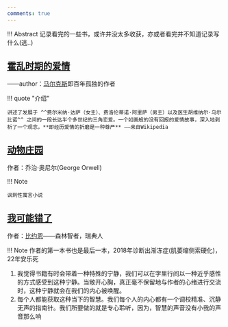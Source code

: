 ```yaml
---
comments: true
---
```


!!! Abstract
    记录看完的一些书，或许并没太多收获，亦或者看完并不知道记录写什么(逃..)

## [霍乱时期的爱情](https://m.douban.com/book/subject/10594787/)

——author：[马尔克斯](https://zh.wikipedia.org/wiki/%E5%8A%A0%E5%A4%AB%E5%88%97%E5%B0%94%C2%B7%E5%8A%A0%E8%A5%BF%E4%BA%9A%C2%B7%E9%A9%AC%E5%B0%94%E5%85%8B%E6%96%AF)即百年孤独的作者

!!! quote "介绍"

    讲述了发展于 ^^费尔米纳·达萨（女主）、费洛伦蒂诺·阿里萨（男主）以及医生胡维纳尔·乌尔比诺^^ 之间的一段长达半个多世纪的三角恋爱。一个如画般的没有回报的爱情故事，深入地剥析了一个观念，**即经历爱情的折磨是一种尊严** ——来自Wikipedia

## [动物庄园](https://book.douban.com/subject/3808982/)

作者：乔治·奥尼尔(George Orwell)

!!! Note 
    
    讽刺性寓言小说


## [我可能错了](https://m.douban.com/book/subject/37021120/)

作者：[比约恩](https://zh.wikipedia.org/zh-cn/%E6%AF%94%E7%B4%84%E6%81%A9%C2%B7%E7%B4%8D%E6%8F%90%E7%A7%91%C2%B7%E6%9E%97%E5%BE%B7%E5%B8%83%E5%8B%9E)——森林智者，瑞典人

!!! Note
    作者的第一本书也是最后一本，2018年诊断出渐冻症(肌萎缩侧索硬化)，22年安乐死

1. 我觉得书籍有时会带着一种特殊的宁静，我们可以在字里行间以一种近乎感性的方式感受到这种宁静。当敞开心胸，真正毫不保留地与作者的心绪进行交流时，这种宁静就会在我们的内心被唤醒。
2. 每个人都能获取这种当下的智慧。我们每个人的内心都有一个调校精准、沉静无声的指南针。我们所要做的就是专心聆听，因为，智慧的声音没有小我的声音那么响